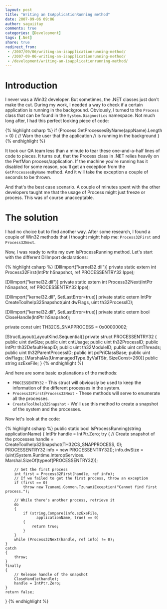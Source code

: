 ```yaml
---
layout: post
title: "Writing an IsApplicationRunning method"
date: 2007-09-06 09:06
author: saguiitay
comments: true
categories: [Development]
tags: [.Net]
share: true
redirect_from:
 - /2007/09/06/writing-an-isapplicationrunning-method/
 - /2007-09-06-writing-an-isapplicationrunning-method/
 - /development/writing-an-isapplicationrunning-method/
---
```


# Introduction

I never was a Win32 developer. But sometimes, the .NET classes just don't make the cut. 
During my work, I needed a way to check if a certain application is running in the background. 
Obviously, I turned to the `Process` class that can be found in the `System.Diagnostics` namespace. 
Not much long after, I had this perfect looking piece of code:

{% highlight csharp %}
if (Process.GetProcessesByName(appName).Length > 0)
{
    // Warn the user that the application
    // is running in the background
}
{% endhighlight %}

It took our QA team less than a minute to tear these one-and-a-half lines of code to pieces. 
It turns out, that the Process class in .NET relies heavily on the PerfMon process/application.
If the machine you're running has it disabled for some reason, you'll get an exception from the `GetProcessesByName` method.
And it will take the exception a couple of seconds to be thrown. 

And that's the best case scenario. A couple of minutes spent with the other developers taught me that the 
usage of Process might just freeze or process. This was of course unacceptable.

# The solution

I had no choice but to find another way. After some research, I found a couple of Win32 methods that I 
thought might help me: `Process32First` and `Process32Next`.

Now, I was ready to write my own IsProcessRunning method. Let's start with the different DllImport declarations:

{% highlight csharp %}
[DllImport("kernel32.dll")]
private static extern int Process32First(IntPtr hSnapshot, ref PROCESSENTRY32 lppe);

[DllImport("kernel32.dll")]
private static extern int Process32Next(IntPtr hSnapshot, ref PROCESSENTRY32 lppe);

[DllImport("kernel32.dll", SetLastError=true)]
private static extern IntPtr CreateToolhelp32Snapshot(uint dwFlags, uint th32ProcessID);

[DllImport("kernel32.dll", SetLastError=true)]
private static extern bool CloseHandle(IntPtr hSnapshot);

private const uint TH32CS_SNAPPROCESS = 0x00000002;

[StructLayout(LayoutKind.Sequential)]
private struct PROCESSENTRY32
{
    public uint dwSize;
    public uint cntUsage;
    public uint th32ProcessID;
    public IntPtr th32DefaultHeapID;
    public uint th32ModuleID;
    public uint cntThreads;
    public uint th32ParentProcessID;
    public int pcPriClassBase;
    public uint dwFlags;
    [MarshalAs(UnmanagedType.ByValTStr, SizeConst=260)] public string szExeFile;
}
{% endhighlight %}


And here are some basic explanations of the methods:
* `PROCESSENTRY32` - This struct will obviously be used to keep the information of the different processes in the system. 
* `Process32First`/`Process32Next` - These methods will serve to enumerate all the processes. 
* `CreateToolhelp32Snapshot` - We'll use this method to create a snapshot of the system and the processes. 

Now let's look at the code:

{% highlight csharp %}
public static bool IsProcessRunning(string applicationName)
{
    IntPtr handle = IntPtr.Zero;
    try
    {
        // Create snapshot of the processes
        handle = CreateToolhelp32Snapshot(TH32CS_SNAPPROCESS, 0);
        PROCESSENTRY32 info = new PROCESSENTRY32();
        info.dwSize = (uint)System.Runtime.InteropServices.
                      Marshal.SizeOf(typeof(PROCESSENTRY32));

        // Get the first process
        int first = Process32First(handle, ref info);
        // If we failed to get the first process, throw an exception
        if (first == 0)
            throw new Tzunami.Common.TzunamiException("Cannot find first process.");

        // While there's another process, retrieve it
        do
        {
            if (string.Compare(info.szExeFile, 
                  applicationName, true) == 0)
            {
                return true;
            }
        }
        while (Process32Next(handle, ref info) != 0);
    }
    catch
    {
        throw;
    }
    finally
    {
        // Release handle of the snapshot
        CloseHandle(handle);
        handle = IntPtr.Zero;
    }
    return false;
}
{% endhighlight %}
